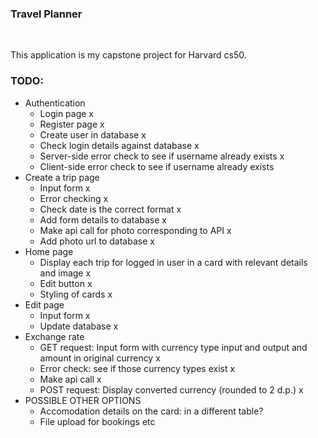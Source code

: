 ### Travel Planner

<br/>


This application is my capstone project for Harvard cs50.

### TODO:
- Authentication
    - Login page x
    - Register page x
    - Create user in database x
    - Check login details against database x
    - Server-side error check to see if username already exists x
    - Client-side error check to see if username already exists
- Create a trip page
    - Input form x
    - Error checking x
    - Check date is the correct format x
    - Add form details to database x
    - Make api call for photo corresponding to API x
    - Add photo url to database x
- Home page
    - Display each trip for logged in user in a card with relevant details and image x
    - Edit button x
    - Styling of cards x
- Edit page
    - Input form x
    - Update database x
- Exchange rate
    - GET request: Input form with currency type input and output and amount in original currency x
    - Error check: see if those currency types exist x
    - Make api call x
    - POST request: Display converted currency (rounded to 2 d.p.) x
- POSSIBLE OTHER OPTIONS
    - Accomodation details on the card: in a different table?
    - File upload for bookings etc